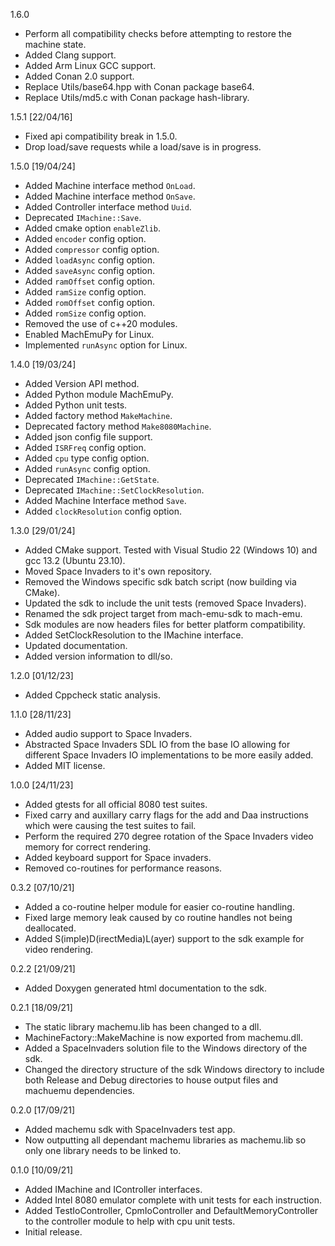 1.6.0
* Perform all compatibility checks before
  attempting to restore the machine state.
* Added Clang support.
* Added Arm Linux GCC support.
* Added Conan 2.0 support.
* Replace Utils/base64.hpp with Conan package base64.
* Replace Utils/md5.c with Conan package hash-library.

1.5.1 [22/04/16]
* Fixed api compatibility break in 1.5.0.
* Drop load/save requests while a load/save
  is in progress.

1.5.0 [19/04/24]
* Added Machine interface method `OnLoad`.
* Added Machine interface method `OnSave`.
* Added Controller interface method `Uuid`.
* Deprecated `IMachine::Save`.
* Added cmake option `enableZlib`.
* Added `encoder` config option.
* Added `compressor` config option.
* Added `loadAsync` config option.
* Added `saveAsync` config option.
* Added `ramOffset` config option.
* Added `ramSize` config option.
* Added `romOffset` config option.
* Added `romSize` config option.
* Removed the use of c++20 modules.
* Enabled MachEmuPy for Linux.
* Implemented `runAsync` option for Linux.

1.4.0 [19/03/24]
* Added Version API method.
* Added Python module MachEmuPy.
* Added Python unit tests.
* Added factory method `MakeMachine`.
* Deprecated factory method `Make8080Machine`.
* Added json config file support.
* Added `ISRFreq` config option.
* Added `cpu` type config option.
* Added `runAsync` config option.
* Deprecated `IMachine::GetState`.
* Deprecated `IMachine::SetClockResolution`.
* Added Machine Interface method `Save`.
* Added `clockResolution` config option.

1.3.0 [29/01/24]
* Added CMake support.
  Tested with Visual Studio 22 (Windows 10) and
  gcc 13.2 (Ubuntu 23.10).
* Moved Space Invaders to it's own repository.
* Removed the Windows specific sdk batch script
  (now building via CMake).
* Updated the sdk to include the unit tests
  (removed Space Invaders).
* Renamed the sdk project target from mach-emu-sdk
  to mach-emu.
* Sdk modules are now headers files for better
  platform compatibility.
* Added SetClockResolution to the IMachine interface.
* Updated documentation.
* Added version information to dll/so.

1.2.0 [01/12/23]
* Added Cppcheck static analysis.

1.1.0 [28/11/23]
* Added audio support to Space Invaders.
* Abstracted Space Invaders SDL IO from
  the base IO allowing for different
  Space Invaders IO implementations to
  be more easily added.
* Added MIT license.

1.0.0 [24/11/23]

* Added gtests for all official 8080 test suites.
* Fixed carry and auxillary carry flags for the add
  and Daa instructions which were causing the test
  suites to fail.
* Perform the required 270 degree rotation of the
  Space Invaders video memory for correct rendering.
* Added keyboard support for Space invaders.
* Removed co-routines for performance reasons.

0.3.2 [07/10/21]

* Added a co-routine helper module for easier co-routine
  handling.
* Fixed large memory leak caused by co routine handles
  not being deallocated.
* Added S(imple)D(irectMedia)L(ayer) support to the sdk
  example for video rendering.

0.2.2 [21/09/21]

* Added Doxygen generated html documentation to the sdk.

0.2.1 [18/09/21]

* The static library machemu.lib has been changed to a dll.
* MachineFactory::MakeMachine is now exported from machemu.dll.
* Added a SpaceInvaders solution file to the Windows directory of
  the sdk.
* Changed the directory structure of the sdk Windows directory to
  include both Release and Debug directories to house output files
  and machuemu dependencies.

0.2.0 [17/09/21]

* Added machemu sdk with SpaceInvaders test app.
* Now outputting all dependant machemu libraries as machemu.lib so
  only one library needs to be linked to.

0.1.0 [10/09/21]

* Added IMachine and IController interfaces.
* Added Intel 8080 emulator complete with unit tests for each instruction.
* Added TestIoController, CpmIoController and DefaultMemoryController to
  the controller module to help with cpu unit tests.
* Initial release.